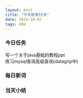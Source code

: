```yaml
---  
layout: post  
title: "今天是第55天"  
date: 2019-10-07  
tags: XDH    
---  
```


### 今日任务
写一个关于java基础的教程ppt  
练习mysql查询高级查询(datagrip中)
### 每日新词

### 当天小结